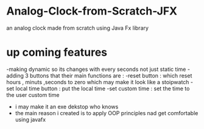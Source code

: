 # Analog-Clock-from-Scratch-JFX
an analog clock made from scratch using Java Fx library 
# up coming features #

-making dynamic so its changes with every seconds not just static time 
-adding 3 buttons that their main functions are : 
-reset button : which reset hours , minuts ,seconds to zero which may make it look like a stoipwatch 
-set local time button : put the local time 
-set custom time : set the time to the user custom time 

- i may make it an exe dekstop who knows
- the main reason i created is to apply OOP principles nad get comfortable using javafx 
